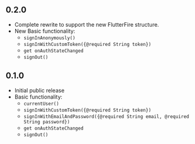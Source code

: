 ## 0.2.0

* Complete rewrite to support the new FlutterFire structure.
* New Basic functionality:
    * `signInAnonymously()`
    * `signInWithCustomToken({@required String token})`
    * `get onAuthStateChanged`
    * `signOut()`

## 0.1.0

* Initial public release
* Basic functionality:
    * `currentUser()`
    * `signInWithCustomToken({@required String token})`
    * `signInWithEmailAndPassword({@required String email, @required String password})`
    * `get onAuthStateChanged`
    * `signOut()`